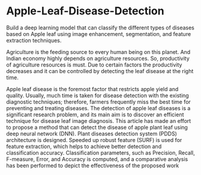 # Apple-Leaf-Disease-Detection
Build a deep learning model that can classify the different types of diseases based on Apple leaf using image enhancement, segmentation, and feature extraction techniques.


Agriculture is the feeding source to every human being on this planet. And Indian economy highly depends on agriculture resources. So, productivity of agriculture resources is must. Due to certain factors the productivity decreases and it can be controlled by detecting the leaf disease at the right time. 

Apple leaf disease is the foremost factor that restricts apple yield and quality. Usually, much time is taken for disease detection with the existing diagnostic techniques; therefore, farmers frequently miss the best time for preventing and treating diseases. The detection of apple leaf diseases is a significant research problem, and its main aim is to discover an efficient technique for disease leaf image diagnosis. This article has made an effort to propose a method that can detect the disease of apple plant leaf using deep neural network (DNN). Plant diseases detection system (PDDS) architecture is designed. Speeded up robust feature (SURF) is used for feature extraction, which helps to achieve better detection and classification accuracy. Classification parameters, such as Precision, Recall, F-measure, Error, and Accuracy is computed, and a comparative analysis has been performed to depict the effectiveness of the proposed work
